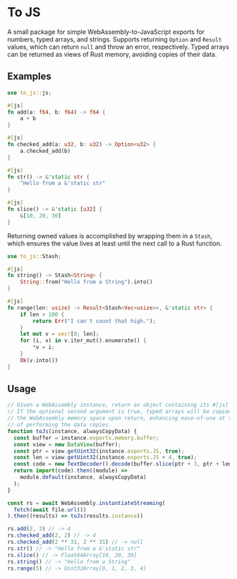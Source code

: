 # To JS

A small package for simple WebAssembly-to-JavaScript exports for numbers, typed arrays, and strings. Supports returning `Option` and `Result` values, which can return `null` and throw an error, respectively. Typed arrays can be returned as views of Rust memory, avoiding copies of their data.

## Examples

```rust
use to_js::js;

#[js]
fn add(a: f64, b: f64) -> f64 {
    a + b
}

#[js]
fn checked_add(a: u32, b: u32) -> Option<u32> {
    a.checked_add(b)
}

#[js]
fn str() -> &'static str {
    "Hello from a &'static str"
}

#[js]
fn slice() -> &'static [u32] {
    &[10, 20, 30]
}
```

Returning owned values is accomplished by wrapping them in a `Stash`, which ensures the value lives at least until the next call to a Rust function.

```rust
use to_js::Stash;

#[js]
fn string() -> Stash<String> {
    String::from("Hello from a String").into()
}

#[js]
fn range(len: usize) -> Result<Stash<Vec<usize>>, &'static str> {
    if len > 100 {
        return Err("I can't count that high.");
    }
    let mut v = vec![0; len];
    for (i, v) in v.iter_mut().enumerate() {
        *v = i;
    }
    Ok(v.into())
}
```

## Usage

```js
// Given a WebAssembly instance, return an object containing its #[js] exports.
// If the optional second argument is true, typed arrays will be copied out of
// the WebAssembly memory space upon return, enhancing ease-of-use at the cost
// of performing the data copies.
function toJs(instance, alwaysCopyData) {
  const buffer = instance.exports.memory.buffer;
  const view = new DataView(buffer);
  const ptr = view.getUint32(instance.exports.JS, true);
  const len = view.getUint32(instance.exports.JS + 4, true);
  const code = new TextDecoder().decode(buffer.slice(ptr + 3, ptr + len));
  return import(code).then((module) =>
    module.default(instance, alwaysCopyData)
  );
}

const rs = await WebAssembly.instantiateStreaming(
  fetch(await file.url())
).then((results) => toJs(results.instance))

rs.add(2, 2) // -> 4
rs.checked_add(2, 2) // -> 4
rs.checked_add(2 ** 31, 2 ** 31) // -> null
rs.str() // -> "Hello from a &'static str"
rs.slice() // -> Float64Array[10, 20, 30]
rs.string() // -> "Hello from a String"
rs.range(5) // -> Uint32Array[0, 1, 2, 3, 4]
```